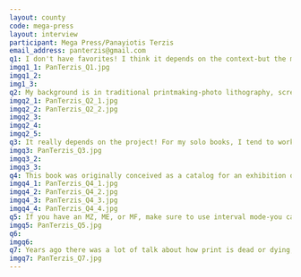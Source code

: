 ```yaml
---
layout: county 
code: mega-press
layout: interview
participant: Mega Press/Panayiotis Terzis
email_address: panterzis@gmail.com
q1: I don't have favorites! I think it depends on the context-but the more unusual combinations sometimes hit the spot-orange and violet, yellow and cornflower; bright red and cornflower are pretty nice too. One combo I tell my students to avoid is pink and blue-everyone wants to use that combo! It looks amazing, but whatever you make will blend into the background because it's so common. 
imgq1_1: PanTerzis_Q1.jpg
imgq1_2: 
img1_3: 
q2: My background is in traditional printmaking-photo lithography, screen printing, etching, and letterpress. When I got my first chance to use a Risograph in 2010, I applied all of the techniques and skills I had built up with these other mediums to Riso printing! At first, I continued to make color separations by hand, in black and white, and marking which colors would go where by make quick scribbles and notes in colored pencil on a printout or photocopy of the "key image"  (drawing, lineart, or main graphic elements, usually printed in the darkest color in the last print run). I wouldn't know what the final result would look like until I printed it! For photo based images, I would have to experiment with different halftone dot sizes to see what my EZ 390 would reliably reproduce and how small I could go. Luckily I had access to a "postscript" laser printer, which would add a halftone dot and screen angle to a grayscale image without using bitmap (bitmap is garbage for any halftones smaller than 35 lpi, people!). I did this for my first five years of Riso printing, as I had a machine that was not networked to a computer and had to make all my work from the glass scanner. After I was hired to start the RisoLAB in 2015, I was able to print from a computer for the first time, which was absolute heaven compared to what I was used to. , , Since then, I've developed a variety of techniques in photoshop and illustrator to create color separations that simulate the final print color while allowing for grayscale layers that function as print plates. For photo based images, duotones, or work that is already in full color-including full color artwork in addition to photographs-I use photoshop to create duotone or CMYK files, and then split the channels into separate black and white files. , , I keep each color as a separate black and white layer in a photoshop file and turn layers on and off before sending to the Riso. I've been in a friendly, years long debate with friends and comrades in the Riso world over what program is best to send files from-many swear by Adobe Acrobat. But since Riso printing is variable, and it is extremely common to have images turn out quite differently from what the file looks like, I find Photoshop best to make quick adjustments-lights and darks, etc. to a file in response to how the Riso is interpreting the data. Some say that Acrobat is better for Vector images and type, but I have not seen much of a difference printing the same file with both methods. For books, Acrobat also makes no sense, as I'd have to work with, for example, 150 separate files instead of 24 for the same publication, since you have to have each color as a separate file when printing from a pdf vs. a .tiff file in photoshop with all the layers you need. , , I print from Windows running on a Mac-the PC print driver is far, FAR superior to the Mac driver. That way I can set very small halftone dots and alternate angles that are applied by the Riso. The result is uncomparably superior to bitmapping a photo and adding a halftone that way, as then the halftone would be further degraded when the Riso applies the grain touch texture as it interprets the file. I've also used multichannel mode for color separations, and recently started using a technique where I can work in a black and white layer in photoshop but tint it with any color I want. But basically, any of these 3-6 methods of working, on their own or in combination, might be appropriate for a different artwork. , , When I work with other artists, I try to work hard to make the Riso interpretation of their piece equal to if not better than what they initially send me. I take a varied approach based on what their print or printmaking knowledge is. Some artists send me color separated files in layers, sometimes in color-which will mean I'll have to make them grayscale and darken them so that they'll print at the right value-and some just send me flat, full color images which I'll figure out a way to separate, often with a combination of color selection, CMYK and duotone techniques, and occasionally using one of those amazing color profiles made by Color Library-although that feels a bit like cheating, and yields mixed results. 
imgq2_1: PanTerzis_Q2_1.jpg
imgq2_2: PanTerzis_Q2_2.jpg
imgq2_3: 
imgq2_4: 
imgq2_5: 
q3: It really depends on the project! For my solo books, I tend to work in a series of images. Sometimes the work is created specifically with Riso reproduction in mind-so I'll make an ink drawing and then scan it in and create the color separations digitally, or print out a cleaned up version of each drawing and create color separations by hand on vellum, scan them back in and assign colors to each of them. , , Each issue from my Megalith series of zines is essentially a curated collection of paintings and drawings from the year it was published. Some of the work has also been exhibited in gallery or museum shows, or has popped up in other forms in commercial illustration jobs. , , , I'd describe my work as the ancient past and the far future collapsing together into a chaotic present. , , In everything I do, from Riso publications, to drawings and paintings, to commercial design and illustration work, I tend to work in forms, ideas, and themes that have interested me for years- science fiction, the classical world of ancient Greece and Rome, archaeology, evolution and devolution, the far future, the infinite, the unknown, science and technology, mysticism and the occult, mania, hallucinations, and altered states, political theory, mass psychology, color and form. , , Some of my biggest influences- Eduardo Paolozzi, Hokusai, Gary Panter, Max Beckmann, Adolf Wölfli, Howard Finster, Nancy Spero, Bridget Riley, Heinz Edelmann, Gretchen Bender, Paul Thek, Paper Rad, Leon Golub's Sphinx and Head paintings, Robert Mapplethorpe, H.C. Westermann, Huma Bhabha, the Hairy Who, anonymous Aztec sculptors and craftsmen, the Classical Greek sculptor Polykleitos, Ryuichi Sakamoto, early Cronenberg,  Hilma af Klint., , If you look at the artists who I've published via Mega Press, they all somehow relate to my interests, and curating and publishing their work is almost a sort of collage process, as if Mega is a gigantic, ongoing, collaborative work. I've been lucky to work with some incredible people since 2013! , 
imgq3: PanTerzis_Q3.jpg
imgq3_2: 
imgq3_3: 
q4: This book was originally conceived as a catalog for an exhibition organized by Cullen Beckhorn, an artist and publisher who runs Neoglyphic Media out of Bellingham, Washington. I was one of the artists to be included in the show, and Cullen reached out to see if Mega Press would be able to collaborate with Neoglyphic on the publication. He had already gotten an all star list of artists who had agreed to participate-including, among others, Matt Lock, Ron Rege Jr., Margot Ferrick, and Kari Cholnocky, and I immediately singed on as co-publisher, reaching out to my own network of artists I had published in the past, such as Robert Beatty, Leon Sadler, Nichole Shinn, and the Animal Press crew-Baptiste Virot and Jinhee Han. As time went on, the concept for the book became more and more elaborate and the artist list kept growing. When we finally met up in May 2019 to curate the submissions and plan out the production for the book, it had swelled to 22 artists and 100-150 pages of material. , , We cut it down to 104 pages, but pushed the edition size up to 500 with 25 artist copies. It would have to be some form of perfect binding at that page count, but we opted to go with sewn signatures rather than a block of pages that would be glued into the spine. What that meant was I was essentially printing five pamphlets that would then be bound together before being glued into the cover. It was an insane amount of printing, and ended up being one of the three enormous and seemingly impossible projects I had saddled myself with that summer-along with a series of paintings I was finishing for a solo book with Nieves and a set of Riso prints for Harpy gallery. But I surrendered to the grind, not without a good deal of lamenting and complaining, while mourning my reduced beach time in order to meet the deadline and get the book ready for the NY Art Book Fair in the fall. In the end I calculated that it ended up being over 100 hours of printing, and probably another 50 hours of design and pre-production. , , We had committed to outsourcing the binding and laminating the covers since this was much too big to handle with a few interns. That was interesting in itself, as I had to keep reassuring the binder and the laminator that it was normal for the ink to rub off-it was never going to dry! I was concerned that they would refuse to continue the job due to the Riso ink smudging all over their equipment, or that the books would be horribly smeared and disfigured by Riso marks, let alone the possibility that my careful math was wrong, or that they'd mess up the page order, since the binders were going to do all the collating on their own! But in the end everything was fine, they did an amazing job and produced our first proper book with a spine. This project was definitely a milestone for both Cullen and I, and I do plan on producing another book of this size in the future, possibly a solo book of my own work. 
imgq4_1: PanTerzis_Q4_1.jpg
imgq4_2: PanTerzis_Q4_2.jpg
imgq4_3: PanTerzis_Q4_3.jpg
imgq4_4: PanTerzis_Q4_4.jpg
q5: If you have an MZ, ME, or MF, make sure to use interval mode-you can set the Risograph to rotate for up to ten times between each print! It massively helps avoiding paper jams with difficult paper stocks. Also, pay attention to the dials on the paper feed assembly! Adjusting the angle of the paper feed separator pad for heavier or lighter paper will make your life easier and avoid a lot of time and frustration. Buy feed tires (also called gripper tires) and separation pads and replace on a regular basis. Clean the ink off of the feed tires. Keep your Riso clean-wipe down the exterior with a rag and greenworks or windex, and clean metal parts inside the machine with alcohol. If you regularly clean and maintain your Riso and teach yourself how to fix it, it will run forever. 
imgq5: PanTerzis_Q5.jpg
q6: 
imgq6: 
q7: Years ago there was a lot of talk about how print is dead or dying, going away, irrelevant, etc-that we'd be living our lives through screens and there would be no need for any print based media. The Riso explosion is a direct counterpoint to this idea-which turned out to be trickle down hype from techbro marketing! It turns out that print is better than a lot of digital media-it doesn't spy on you, it doesn't need to be plugged in, and it will outlast 99% of digital content that exists today. You can read it at your own pace. The reader/viewer completes the artwork by turning the page. The amazing Riso publishers from Mexico City, Can Can Press, have a perfect little phrase that they print on posters and stickers that come with their publications, "Print is NOW!" 
imgq7: PanTerzis_Q7.jpg
---
```

